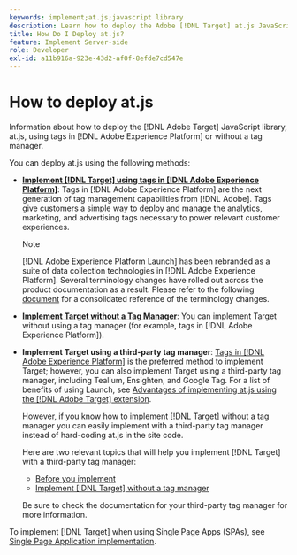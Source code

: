 ```yaml
---
keywords: implement;at.js;javascript library
description: Learn how to deploy the Adobe [!DNL Target] at.js JavaScript library using tags in Adobe Experience Platform or without a tag manager.
title: How Do I Deploy at.js?
feature: Implement Server-side
role: Developer
exl-id: a11b916a-923e-43d2-af0f-8efde7cd547e
---
```

# How to deploy at.js

Information about how to deploy the [!DNL Adobe Target] JavaScript library, at.js, using tags in [!DNL Adobe Experience Platform] or without a tag manager.

You can deploy at.js using the following methods:

* **[Implement [!DNL Target] using tags in [!DNL Adobe Experience Platform]](/help/c-implementing-target/c-implementing-target-for-client-side-web/how-to-deployatjs/cmp-implementing-target-using-adobe-launch.md)**: Tags in [!DNL Adobe Experience Platform] are the next generation of tag management capabilities from [!DNL Adobe]. Tags give customers a simple way to deploy and manage the analytics, marketing, and advertising tags necessary to power relevant customer experiences.

  >[!NOTE]
  >
  >[!DNL Adobe Experience Platform Launch] has been rebranded as a suite of data collection technologies in [!DNL Adobe Experience Platform]. Several terminology changes have rolled out across the product documentation as a result. Please refer to the following [document](https://experienceleague.adobe.com/docs/experience-platform/tags/term-updates.html?lang=en) for a consolidated reference of the terminology changes.

* **[Implement Target without a Tag Manager](/help/c-implementing-target/c-implementing-target-for-client-side-web/how-to-deployatjs/implementing-target-without-a-tag-manager.md)**: You can implement Target without using a tag manager (for example, tags in [!DNL Adobe Experience Platform]).
* **Implement Target using a third-party tag manager**: [Tags in [!DNL Adobe Experience Platform]](/help/c-implementing-target/c-implementing-target-for-client-side-web/how-to-deployatjs/cmp-implementing-target-using-adobe-launch.md) is the preferred method to implement Target; however, you can also implement Target using a third-party tag manager, including Tealium, Ensighten, and Google Tag. For a list of benefits of using Launch, see [Advantages of implementing at.js using the [!DNL Adobe Target] extension](/help/c-implementing-target/c-implementing-target-for-client-side-web/how-to-deployatjs/cmp-implementing-target-using-adobe-launch.md#section_48B3F938B6F8491DAF798E0DB54EF304).

  However, if you know how to implement [!DNL Target] without a tag manager you can easily implement with a third-party tag manager instead of hard-coding at.js in the site code.

  Here are two relevant topics that will help you implement [!DNL Target] with a third-party tag manager:

  * [Before you implement](/help/c-implementing-target/c-considerations-before-you-implement-target/considerations-before-you-implement-target.md)
  * [Implement [!DNL Target] without a tag manager](/help/c-implementing-target/c-implementing-target-for-client-side-web/how-to-deployatjs/implementing-target-without-a-tag-manager.md)

  Be sure to check the documentation for your third-party tag manager for more information.

To implement [!DNL Target] when using Single Page Apps (SPAs), see [Single Page Application implementation](/help/c-implementing-target/c-implementing-target-for-client-side-web/how-to-deployatjs/target-atjs-single-page-application.md).
